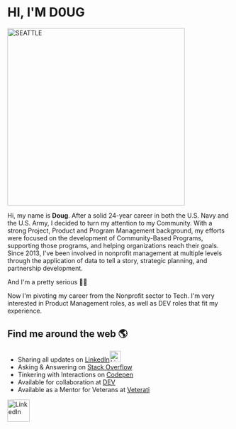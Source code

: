 # HI, I'M D0UG

<img src="https://i.imgur.com/RnEh9N9.jpeg" alt="SEATTLE" style="width:400px;"/>

Hi, my name is **Doug**. After a solid 24-year career in both the U.S. Navy and the U.S. Army, I decided to turn my attention to my Community. With a strong Project, Product and Program Management background, my efforts were focused on the development of Community-Based Programs, supporting those programs, and helping organizations reach their goals. Since 2013, I've been involved in nonprofit management at multiple levels through the application of data to tell a story, strategic planning, and partnership development. 

And I'm a pretty serious :biking_man:

Now I'm pivoting my career from the Nonprofit sector to Tech. I'm very interested in Product Management roles, as well as DEV roles that fit my experience.

## Find me around the web 🌎 
- Sharing all updates on [LinkedIn](https://www.linkedin.com/in/dougpfeffer/)<img src="https://i.imgur.com/wjDIXh8.jpg" alt="LinkedIn" style="width:25px;"/>
- Asking & Answering on [Stack Overflow](https://stackoverflow.com/users/13715241/doug-pfeffer?tab=profile)
- Tinkering with Interactions on [Codepen](https://codepen.io/dougpfeffer-alt)
- Available for collaboration at [DEV](https://dev.to/dougpfefferalt)
- Available as a Mentor for Veterans at [Veterati](https://lnkd.in/gfrYNW6)

<a href ="https://www.linkedin.com/in/dougpfeffer/"><img src="https://i.imgur.com/G8WqJel.jpg" alt="LinkedIn" style="width:50px;"/></a>
